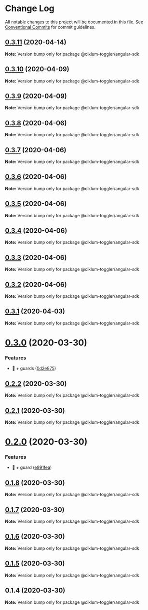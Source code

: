# Change Log

All notable changes to this project will be documented in this file.
See [Conventional Commits](https://conventionalcommits.org) for commit guidelines.

## [0.3.11](https://github.com/ciklum-digital/ciklum-toggler-angular-sdk/compare/v0.3.10...v0.3.11) (2020-04-14)

**Note:** Version bump only for package @ciklum-toggler/angular-sdk





## [0.3.10](https://github.com/ciklum-digital/ciklum-toggler-angular-sdk/compare/v0.3.9...v0.3.10) (2020-04-09)

**Note:** Version bump only for package @ciklum-toggler/angular-sdk





## [0.3.9](https://github.com/ciklum-digital/ciklum-toggler-angular-sdk/compare/v0.3.8...v0.3.9) (2020-04-09)

**Note:** Version bump only for package @ciklum-toggler/angular-sdk





## [0.3.8](https://github.com/ciklum-digital/ciklum-toggler-angular-sdk/compare/v0.3.7...v0.3.8) (2020-04-06)

**Note:** Version bump only for package @ciklum-toggler/angular-sdk





## [0.3.7](https://github.com/ciklum-digital/ciklum-toggler-angular-sdk/compare/v0.3.6...v0.3.7) (2020-04-06)

**Note:** Version bump only for package @ciklum-toggler/angular-sdk





## [0.3.6](https://github.com/ciklum-digital/ciklum-toggler-angular-sdk/compare/v0.3.5...v0.3.6) (2020-04-06)

**Note:** Version bump only for package @ciklum-toggler/angular-sdk





## [0.3.5](https://github.com/ciklum-digital/ciklum-toggler-angular-sdk/compare/v0.3.4...v0.3.5) (2020-04-06)

**Note:** Version bump only for package @ciklum-toggler/angular-sdk





## [0.3.4](https://github.com/ciklum-digital/ciklum-toggler-angular-sdk/compare/v0.3.3...v0.3.4) (2020-04-06)

**Note:** Version bump only for package @ciklum-toggler/angular-sdk





## [0.3.3](https://github.com/ciklum-digital/ciklum-toggler-angular-sdk/compare/v0.3.2...v0.3.3) (2020-04-06)

**Note:** Version bump only for package @ciklum-toggler/angular-sdk





## [0.3.2](https://github.com/ciklum-digital/ciklum-toggler-angular-sdk/compare/v0.3.1...v0.3.2) (2020-04-06)

**Note:** Version bump only for package @ciklum-toggler/angular-sdk





## [0.3.1](https://github.com/ciklum-digital/ciklum-toggler-angular-sdk/compare/v0.3.0...v0.3.1) (2020-04-03)

**Note:** Version bump only for package @ciklum-toggler/angular-sdk





# [0.3.0](https://github.com/ciklum-digital/ciklum-toggler-angular-sdk/compare/v0.2.2...v0.3.0) (2020-03-30)


### Features

* 🎸 + guards ([0d2e875](https://github.com/ciklum-digital/ciklum-toggler-angular-sdk/commit/0d2e875abfe99753a60202c4bf05d76d531cddc0))





## [0.2.2](https://github.com/ciklum-digital/ciklum-toggler-angular-sdk/compare/v0.2.1...v0.2.2) (2020-03-30)

**Note:** Version bump only for package @ciklum-toggler/angular-sdk





## [0.2.1](https://github.com/ciklum-digital/ciklum-toggler-angular-sdk/compare/v0.2.0...v0.2.1) (2020-03-30)

**Note:** Version bump only for package @ciklum-toggler/angular-sdk





# [0.2.0](https://github.com/ciklum-digital/ciklum-toggler-angular-sdk/compare/v0.1.8...v0.2.0) (2020-03-30)


### Features

* 🎸 + guard ([e991fea](https://github.com/ciklum-digital/ciklum-toggler-angular-sdk/commit/e991fea70a7a650ad04b8b3753f71451fb53b23c))





## [0.1.8](https://github.com/ciklum-digital/ciklum-toggler-angular-sdk/compare/v0.1.7...v0.1.8) (2020-03-30)

**Note:** Version bump only for package @ciklum-toggler/angular-sdk





## [0.1.7](https://github.com/ciklum-digital/ciklum-toggler-angular-sdk/compare/v0.1.6...v0.1.7) (2020-03-30)

**Note:** Version bump only for package @ciklum-toggler/angular-sdk





## [0.1.6](https://github.com/ciklum-digital/ciklum-toggler-angular-sdk/compare/v0.1.5...v0.1.6) (2020-03-30)

**Note:** Version bump only for package @ciklum-toggler/angular-sdk





## [0.1.5](https://github.com/ciklum-digital/ciklum-toggler-angular-sdk/compare/v0.1.4...v0.1.5) (2020-03-30)

**Note:** Version bump only for package @ciklum-toggler/angular-sdk





## 0.1.4 (2020-03-30)

**Note:** Version bump only for package @ciklum-toggler/angular-sdk
